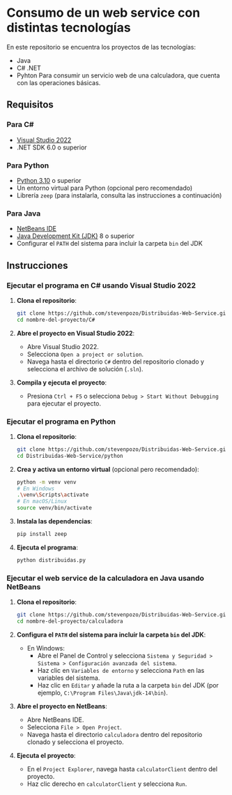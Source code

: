 
# Consumo de un web service con distintas tecnologías

En este repositorio se encuentra los proyectos de las tecnologías: 
- Java
- C# .NET
- Pyhton
Para consumir un servicio web de una calculadora, que cuenta con las operaciones básicas.

## Requisitos

### Para C#

- [Visual Studio 2022](https://visualstudio.microsoft.com/vs/)
- .NET SDK 6.0 o superior

### Para Python

- [Python 3.10](https://www.python.org/downloads/) o superior
- Un entorno virtual para Python (opcional pero recomendado)
- Librería `zeep` (para instalarla, consulta las instrucciones a continuación)

### Para Java

- [NetBeans IDE](https://netbeans.apache.org/download/index.html)
- [Java Development Kit (JDK)](https://www.oracle.com/java/technologies/javase-downloads.html) 8 o superior
- Configurar el `PATH` del sistema para incluir la carpeta `bin` del JDK

## Instrucciones

### Ejecutar el programa en C# usando Visual Studio 2022

1. **Clona el repositorio**:
    ```bash
    git clone https://github.com/stevenpozo/Distribuidas-Web-Service.git
    cd nombre-del-proyecto/C#
    ```

2. **Abre el proyecto en Visual Studio 2022**:
    - Abre Visual Studio 2022.
    - Selecciona `Open a project or solution`.
    - Navega hasta el directorio `C#` dentro del repositorio clonado y selecciona el archivo de solución (`.sln`).

3. **Compila y ejecuta el proyecto**:
    - Presiona `Ctrl + F5` o selecciona `Debug > Start Without Debugging` para ejecutar el proyecto.

### Ejecutar el programa en Python

1. **Clona el repositorio**:
    ```bash
    git clone https://github.com/stevenpozo/Distribuidas-Web-Service.git
    cd Distribuidas-Web-Service/python
    ```

2. **Crea y activa un entorno virtual** (opcional pero recomendado):
    ```bash
    python -m venv venv
    # En Windows
    .\venv\Scripts\activate
    # En macOS/Linux
    source venv/bin/activate
    ```

3. **Instala las dependencias**:
    ```bash
    pip install zeep
    ```

4. **Ejecuta el programa**:
    ```bash
    python distribuidas.py
    ```

### Ejecutar el web service de la calculadora en Java usando NetBeans

1. **Clona el repositorio**:
    ```bash
    git clone https://github.com/stevenpozo/Distribuidas-Web-Service.git
    cd nombre-del-proyecto/calculadora
    ```

2. **Configura el `PATH` del sistema para incluir la carpeta `bin` del JDK**:
    - En Windows:
        - Abre el Panel de Control y selecciona `Sistema y Seguridad > Sistema > Configuración avanzada del sistema`.
        - Haz clic en `Variables de entorno` y selecciona `Path` en las variables del sistema.
        - Haz clic en `Editar` y añade la ruta a la carpeta `bin` del JDK (por ejemplo, `C:\Program Files\Java\jdk-14\bin`).

3. **Abre el proyecto en NetBeans**:
    - Abre NetBeans IDE.
    - Selecciona `File > Open Project`.
    - Navega hasta el directorio `calculadora` dentro del repositorio clonado y selecciona el proyecto.

4. **Ejecuta el proyecto**:
    - En el `Project Explorer`, navega hasta `calculatorClient` dentro del proyecto.
    - Haz clic derecho en `calculatorClient` y selecciona `Run`.

   
